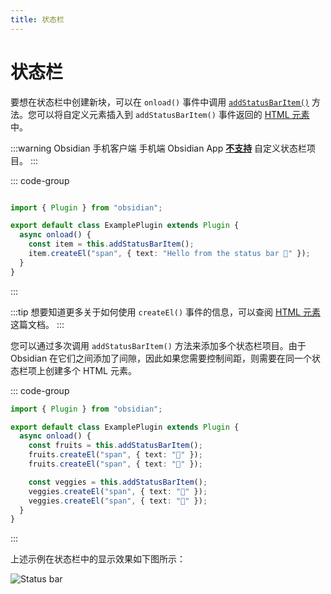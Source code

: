 ```yaml
---
title: 状态栏
---
```

<!--
 * @Author: luhaifeng666 youzui@hotmail.com
 * @Date: 2022-08-09 17:26:34
 * @LastEditors: luhaifeng666
 * @LastEditTime: 2023-01-18 14:01:09
 * @Description: 
-->
# 状态栏

要想在状态栏中创建新块，可以在 `onload()` 事件中调用 [`addStatusBarItem()`](../reference/typescript/classes/Plugin_2.md#addstatusbaritem) 方法。您可以将自定义元素插入到 `addStatusBarItem()` 事件返回的 [HTML 元素](html-elements.md) 中。

:::warning Obsidian 手机客户端
手机端 Obsidian App [**不支持**](https://discord.com/channels/686053708261228577/707816848615407697/832321402106544179) 自定义状态栏项目。
:::

::: code-group

```ts [main.ts]

import { Plugin } from "obsidian";

export default class ExamplePlugin extends Plugin {
  async onload() {
    const item = this.addStatusBarItem();
    item.createEl("span", { text: "Hello from the status bar 👋" });
  }
}
```

:::

:::tip
想要知道更多关于如何使用 `createEl()` 事件的信息，可以查阅 [HTML 元素](html-elements.md) 这篇文档。
:::

您可以通过多次调用 `addStatusBarItem()` 方法来添加多个状态栏项目。由于 Obsidian 在它们之间添加了间隙，因此如果您需要控制间距，则需要在同一个状态栏项上创建多个 HTML 元素。

::: code-group

```ts [main.ts]
import { Plugin } from "obsidian";

export default class ExamplePlugin extends Plugin {
  async onload() {
    const fruits = this.addStatusBarItem();
    fruits.createEl("span", { text: "🍎" });
    fruits.createEl("span", { text: "🍌" });

    const veggies = this.addStatusBarItem();
    veggies.createEl("span", { text: "🥦" });
    veggies.createEl("span", { text: "🥬" });
  }
}
```

:::

上述示例在状态栏中的显示效果如下图所示：

![Status bar](/images/img/status-bar.png)
